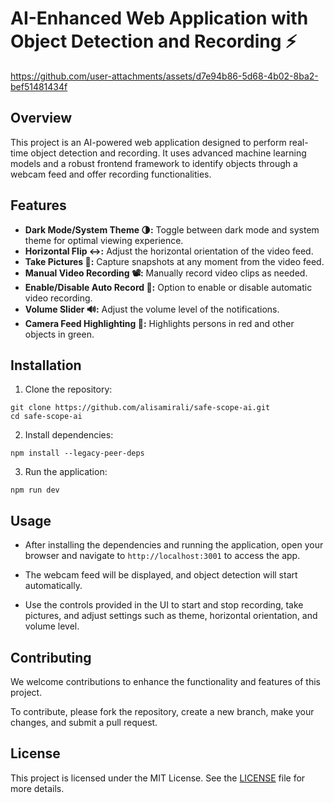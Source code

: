 # AI-Enhanced Web Application with Object Detection and Recording ⚡️

https://github.com/user-attachments/assets/d7e94b86-5d68-4b02-8ba2-bef51481434f

## Overview

This project is an AI-powered web application designed to perform real-time object detection and recording. It uses advanced machine learning models and a robust frontend framework to identify objects through a webcam feed and offer recording functionalities.

## Features

- **Dark Mode/System Theme 🌗:** Toggle between dark mode and system theme for optimal viewing experience.
- **Horizontal Flip ↔️:** Adjust the horizontal orientation of the video feed.
- **Take Pictures 📸:** Capture snapshots at any moment from the video feed.
- **Manual Video Recording 📽️:** Manually record video clips as needed.
- **Enable/Disable Auto Record 🚫:** Option to enable or disable automatic video recording.
- **Volume Slider 🔊:** Adjust the volume level of the notifications.
- **Camera Feed Highlighting 🎨:** Highlights persons in red and other objects in green.

## Installation

1. Clone the repository:

```shell
git clone https://github.com/alisamirali/safe-scope-ai.git
cd safe-scope-ai
```

2. Install dependencies:

`npm install --legacy-peer-deps`

3. Run the application:

`npm run dev`


## Usage

- After installing the dependencies and running the application, open your browser and navigate to `http://localhost:3001` to access the app. 

- The webcam feed will be displayed, and object detection will start automatically. 

- Use the controls provided in the UI to start and stop recording, take pictures, and adjust settings such as theme, horizontal orientation, and volume level.


## Contributing

We welcome contributions to enhance the functionality and features of this project. 

To contribute, please fork the repository, create a new branch, make your changes, and submit a pull request.


## License

This project is licensed under the MIT License. See the [LICENSE](https://github.com/alisamirali/safe-scope-ai/blob/main/LICENSE) file for more details.
